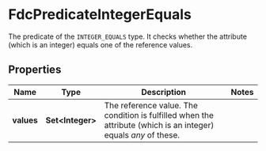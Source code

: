 

# FdcPredicateIntegerEquals

The predicate of the `INTEGER_EQUALS` type. It checks whether the attribute (which is an integer) equals one of the reference values.

## Properties

| Name | Type | Description | Notes |
|------------ | ------------- | ------------- | -------------|
|**values** | **Set&lt;Integer&gt;** | The reference value. The condition is fulfilled when the attribute (which is an integer) equals *any* of these. |  |



